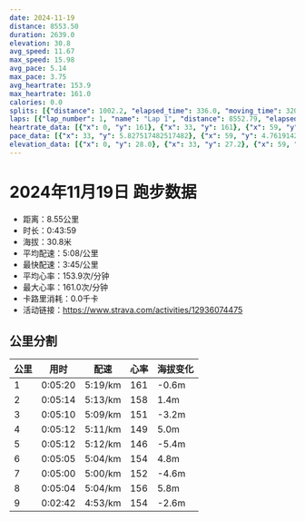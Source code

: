 ```yaml
---
date: 2024-11-19
distance: 8553.50
duration: 2639.0
elevation: 30.8
avg_speed: 11.67
max_speed: 15.98
avg_pace: 5.14
max_pace: 3.75
avg_heartrate: 153.9
max_heartrate: 161.0
calories: 0.0
splits: [{"distance": 1002.2, "elapsed_time": 336.0, "moving_time": 320.0, "average_speed": 3.13, "pace": 5.32482428115016, "average_heartrate": 161.0, "elevation_difference": -0.6, "split_number": 1}, {"distance": 1000.3, "elapsed_time": 314.0, "moving_time": 314.0, "average_speed": 3.19, "pace": 5.224670846394984, "average_heartrate": 158.0955414012739, "elevation_difference": 1.4, "split_number": 2}, {"distance": 1000.1, "elapsed_time": 310.0, "moving_time": 310.0, "average_speed": 3.23, "pace": 5.159969040247677, "average_heartrate": 151.67096774193547, "elevation_difference": -3.2, "split_number": 3}, {"distance": 1001.0, "elapsed_time": 312.0, "moving_time": 312.0, "average_speed": 3.21, "pace": 5.192118380062305, "average_heartrate": 149.55769230769232, "elevation_difference": 5.0, "split_number": 4}, {"distance": 999.4, "elapsed_time": 312.0, "moving_time": 312.0, "average_speed": 3.2, "pace": 5.208343749999999, "average_heartrate": 146.77564102564102, "elevation_difference": -5.4, "split_number": 5}, {"distance": 1000.0, "elapsed_time": 305.0, "moving_time": 305.0, "average_speed": 3.28, "pace": 5.081310975609756, "average_heartrate": 154.72459016393444, "elevation_difference": 4.8, "split_number": 6}, {"distance": 999.5, "elapsed_time": 300.0, "moving_time": 300.0, "average_speed": 3.33, "pace": 5.005015015015014, "average_heartrate": 152.28, "elevation_difference": -4.6, "split_number": 7}, {"distance": 998.1, "elapsed_time": 304.0, "moving_time": 304.0, "average_speed": 3.28, "pace": 5.081310975609756, "average_heartrate": 156.4884488448845, "elevation_difference": 5.8, "split_number": 8}, {"distance": 552.2, "elapsed_time": 165.0, "moving_time": 162.0, "average_speed": 3.41, "pace": 4.887595307917888, "average_heartrate": 154.35185185185185, "elevation_difference": -2.6, "split_number": 9}]
laps: [{"lap_number": 1, "name": "Lap 1", "distance": 8552.79, "elapsed_time": 2658.0, "moving_time": 2658.0, "average_speed": 3.22, "pace": 5.175993788819875, "average_heartrate": 153.97, "max_heartrate": 161, "start_date": "2024-11-19 18:49:06+00:00", "elevation_difference": 30.8}]
heartrate_data: [{"x": 0, "y": 161}, {"x": 33, "y": 161}, {"x": 59, "y": 161}, {"x": 100, "y": 161}, {"x": 127, "y": 161}, {"x": 153, "y": 161}, {"x": 180, "y": 161}, {"x": 206, "y": 161}, {"x": 234, "y": 161}, {"x": 261, "y": 161}, {"x": 288, "y": 161}, {"x": 317, "y": 161}, {"x": 344, "y": 161}, {"x": 370, "y": 161}, {"x": 397, "y": 161}, {"x": 425, "y": 161}, {"x": 453, "y": 159}, {"x": 480, "y": 158}, {"x": 506, "y": 156}, {"x": 532, "y": 157}, {"x": 559, "y": 160}, {"x": 585, "y": 159}, {"x": 612, "y": 154}, {"x": 639, "y": 151}, {"x": 666, "y": 154}, {"x": 693, "y": 156}, {"x": 718, "y": 156}, {"x": 745, "y": 161}, {"x": 771, "y": 161}, {"x": 798, "y": 155}, {"x": 824, "y": 146}, {"x": 852, "y": 146}, {"x": 877, "y": 146}, {"x": 904, "y": 147}, {"x": 932, "y": 146}, {"x": 958, "y": 148}, {"x": 987, "y": 147}, {"x": 1013, "y": 152}, {"x": 1038, "y": 154}, {"x": 1065, "y": 153}, {"x": 1093, "y": 150}, {"x": 1121, "y": 152}, {"x": 1150, "y": 151}, {"x": 1175, "y": 150}, {"x": 1200, "y": 149}, {"x": 1226, "y": 148}, {"x": 1251, "y": 145}, {"x": 1279, "y": 145}, {"x": 1307, "y": 149}, {"x": 1333, "y": 150}, {"x": 1358, "y": 149}, {"x": 1384, "y": 148}, {"x": 1410, "y": 146}, {"x": 1436, "y": 145}, {"x": 1465, "y": 148}, {"x": 1492, "y": 147}, {"x": 1519, "y": 144}, {"x": 1545, "y": 148}, {"x": 1572, "y": 146}, {"x": 1599, "y": 150}, {"x": 1625, "y": 153}, {"x": 1652, "y": 156}, {"x": 1677, "y": 157}, {"x": 1703, "y": 155}, {"x": 1731, "y": 157}, {"x": 1758, "y": 157}, {"x": 1785, "y": 154}, {"x": 1812, "y": 155}, {"x": 1836, "y": 154}, {"x": 1861, "y": 152}, {"x": 1886, "y": 155}, {"x": 1911, "y": 157}, {"x": 1936, "y": 151}, {"x": 1963, "y": 151}, {"x": 1989, "y": 152}, {"x": 2015, "y": 149}, {"x": 2041, "y": 150}, {"x": 2066, "y": 153}, {"x": 2092, "y": 152}, {"x": 2119, "y": 152}, {"x": 2144, "y": 154}, {"x": 2170, "y": 155}, {"x": 2195, "y": 153}, {"x": 2221, "y": 151}, {"x": 2247, "y": 154}, {"x": 2273, "y": 153}, {"x": 2299, "y": 156}, {"x": 2325, "y": 157}, {"x": 2351, "y": 160}, {"x": 2378, "y": 159}, {"x": 2404, "y": 158}, {"x": 2430, "y": 158}, {"x": 2459, "y": 159}, {"x": 2483, "y": 158}, {"x": 2506, "y": 157}, {"x": 2532, "y": 151}, {"x": 2557, "y": 153}, {"x": 2583, "y": 154}, {"x": 2608, "y": 155}, {"x": 2632, "y": 152}]
pace_data: [{"x": 33, "y": 5.827517482517482}, {"x": 59, "y": 4.761914285714285}, {"x": 100, "y": 5.307866242038216}, {"x": 127, "y": 5.035256797583081}, {"x": 153, "y": 5.482467105263157}, {"x": 180, "y": 5.5555666666666665}, {"x": 206, "y": 5.16476603656647}, {"x": 234, "y": 6.59544914918876}, {"x": 261, "y": 4.979593665969524}, {"x": 288, "y": 5.229588955130216}, {"x": 317, "y": 5.988753144089112}, {"x": 344, "y": 5.144043209876543}, {"x": 370, "y": 4.9706829704742015}, {"x": 397, "y": 4.930976331360947}, {"x": 425, "y": 4.9900299401197605}, {"x": 453, "y": 5.903896563939072}, {"x": 480, "y": 5.144043209876543}, {"x": 506, "y": 5.16476603656647}, {"x": 532, "y": 5.171175923053056}, {"x": 559, "y": 5.307866242038216}, {"x": 585, "y": 4.930976331360947}, {"x": 612, "y": 5.246049732451998}, {"x": 639, "y": 5.482467105263157}, {"x": 666, "y": 4.844970930232558}, {"x": 693, "y": 6.811074785451573}, {"x": 718, "y": 5.144043209876543}, {"x": 745, "y": 5.175993788819875}, {"x": 771, "y": 5.495120342894824}, {"x": 798, "y": 4.9900299401197605}, {"x": 824, "y": 4.708107344632768}, {"x": 852, "y": 6.344385230300723}, {"x": 877, "y": 4.655502793296089}, {"x": 904, "y": 4.960327380952381}, {"x": 932, "y": 5.039824614454187}, {"x": 958, "y": 5.50056105610561}, {"x": 987, "y": 6.887066115702479}, {"x": 1013, "y": 4.734857954545454}, {"x": 1038, "y": 4.798934638640945}, {"x": 1065, "y": 5.241100628930817}, {"x": 1093, "y": 4.930976331360947}, {"x": 1121, "y": 5.341891025641025}, {"x": 1150, "y": 5.506012553683514}, {"x": 1175, "y": 4.629638888888889}, {"x": 1200, "y": 5.376354838709677}, {"x": 1226, "y": 4.9900299401197605}, {"x": 1251, "y": 5.092178429575313}, {"x": 1279, "y": 5.262614461635617}, {"x": 1307, "y": 5.518774834437085}, {"x": 1333, "y": 4.681657303370786}, {"x": 1358, "y": 4.761914285714285}, {"x": 1384, "y": 5.092178429575313}, {"x": 1410, "y": 4.930976331360947}, {"x": 1436, "y": 4.734857954545454}, {"x": 1465, "y": 7.224403987863025}, {"x": 1492, "y": 5.617357600269632}, {"x": 1519, "y": 5.274272151898733}, {"x": 1545, "y": 5.070489808335869}, {"x": 1572, "y": 4.930976331360947}, {"x": 1599, "y": 5.2859816048208055}, {"x": 1625, "y": 5.246049732451998}, {"x": 1652, "y": 4.873304093567251}, {"x": 1677, "y": 4.873304093567251}, {"x": 1703, "y": 5.341891025641025}, {"x": 1731, "y": 5.5555666666666665}, {"x": 1758, "y": 6.24923134608174}, {"x": 1785, "y": 4.901970588235294}, {"x": 1812, "y": 5.224670846394984}, {"x": 1836, "y": 4.629638888888889}, {"x": 1861, "y": 4.930976331360947}, {"x": 1886, "y": 4.4802956989247305}, {"x": 1911, "y": 5.081310975609756}, {"x": 1936, "y": 5.274272151898733}, {"x": 1963, "y": 5.423592580540189}, {"x": 1989, "y": 4.616814404432133}, {"x": 2015, "y": 5.070489808335869}, {"x": 2041, "y": 4.153177174183902}, {"x": 2066, "y": 4.504513513513513}, {"x": 2092, "y": 5.155180946489328}, {"x": 2119, "y": 6.632192598487863}, {"x": 2144, "y": 5.112484662576687}, {"x": 2170, "y": 4.681657303370786}, {"x": 2195, "y": 6.393057153816646}, {"x": 2221, "y": 5.112484662576687}, {"x": 2247, "y": 4.3177979274611396}, {"x": 2273, "y": 4.95001485001485}, {"x": 2299, "y": 4.409179894179894}, {"x": 2325, "y": 5.241100628930817}, {"x": 2351, "y": 5.039824614454187}, {"x": 2378, "y": 5.967311134980307}, {"x": 2404, "y": 5.9952158273381295}, {"x": 2430, "y": 5.128215384615384}, {"x": 2459, "y": 4.553743169398906}, {"x": 2483, "y": 5.241100628930817}, {"x": 2506, "y": 4.4326329787234044}, {"x": 2532, "y": 5.252663094862905}, {"x": 2557, "y": 4.930976331360947}, {"x": 2583, "y": 5.376354838709677}, {"x": 2608, "y": 4.708107344632768}, {"x": 2632, "y": 3.999688024958003}]
elevation_data: [{"x": 0, "y": 28.0}, {"x": 33, "y": 27.2}, {"x": 59, "y": 26.8}, {"x": 100, "y": 27.0}, {"x": 127, "y": 26.8}, {"x": 153, "y": 26.8}, {"x": 180, "y": 26.0}, {"x": 206, "y": 25.6}, {"x": 234, "y": 24.8}, {"x": 261, "y": 24.8}, {"x": 288, "y": 25.4}, {"x": 317, "y": 26.6}, {"x": 344, "y": 27.6}, {"x": 370, "y": 29.2}, {"x": 397, "y": 30.8}, {"x": 425, "y": 31.0}, {"x": 453, "y": 32.0}, {"x": 480, "y": 32.2}, {"x": 506, "y": 31.4}, {"x": 532, "y": 31.2}, {"x": 559, "y": 31.0}, {"x": 585, "y": 30.8}, {"x": 612, "y": 30.6}, {"x": 639, "y": 29.2}, {"x": 666, "y": 28.4}, {"x": 693, "y": 27.8}, {"x": 718, "y": 26.8}, {"x": 745, "y": 27.0}, {"x": 771, "y": 27.0}, {"x": 798, "y": 27.0}, {"x": 824, "y": 26.6}, {"x": 852, "y": 26.0}, {"x": 877, "y": 25.8}, {"x": 904, "y": 25.0}, {"x": 932, "y": 24.8}, {"x": 958, "y": 25.6}, {"x": 987, "y": 26.6}, {"x": 1013, "y": 27.8}, {"x": 1038, "y": 29.6}, {"x": 1065, "y": 31.0}, {"x": 1093, "y": 31.2}, {"x": 1121, "y": 32.2}, {"x": 1150, "y": 32.0}, {"x": 1175, "y": 31.4}, {"x": 1200, "y": 31.2}, {"x": 1226, "y": 30.8}, {"x": 1251, "y": 31.0}, {"x": 1279, "y": 30.4}, {"x": 1307, "y": 29.0}, {"x": 1333, "y": 28.2}, {"x": 1358, "y": 27.8}, {"x": 1384, "y": 26.8}, {"x": 1410, "y": 26.8}, {"x": 1436, "y": 26.8}, {"x": 1465, "y": 27.0}, {"x": 1492, "y": 26.8}, {"x": 1519, "y": 26.0}, {"x": 1545, "y": 25.8}, {"x": 1572, "y": 25.2}, {"x": 1599, "y": 25.2}, {"x": 1625, "y": 25.6}, {"x": 1652, "y": 26.8}, {"x": 1677, "y": 28.4}, {"x": 1703, "y": 30.2}, {"x": 1731, "y": 30.8}, {"x": 1758, "y": 31.2}, {"x": 1785, "y": 32.4}, {"x": 1812, "y": 32.0}, {"x": 1836, "y": 31.4}, {"x": 1861, "y": 30.8}, {"x": 1886, "y": 30.0}, {"x": 1911, "y": 29.8}, {"x": 1936, "y": 29.8}, {"x": 1963, "y": 28.8}, {"x": 1989, "y": 28.4}, {"x": 2015, "y": 27.6}, {"x": 2041, "y": 26.6}, {"x": 2066, "y": 26.6}, {"x": 2092, "y": 26.6}, {"x": 2119, "y": 26.4}, {"x": 2144, "y": 26.0}, {"x": 2170, "y": 25.4}, {"x": 2195, "y": 25.2}, {"x": 2221, "y": 24.4}, {"x": 2247, "y": 24.4}, {"x": 2273, "y": 25.4}, {"x": 2299, "y": 26.4}, {"x": 2325, "y": 27.8}, {"x": 2351, "y": 29.4}, {"x": 2378, "y": 30.2}, {"x": 2404, "y": 31.2}, {"x": 2430, "y": 32.4}, {"x": 2459, "y": 31.8}, {"x": 2483, "y": 31.2}, {"x": 2506, "y": 30.8}, {"x": 2532, "y": 30.0}, {"x": 2557, "y": 29.6}, {"x": 2583, "y": 29.4}, {"x": 2608, "y": 28.6}, {"x": 2632, "y": 28.4}]
---
```


# 2024年11月19日 跑步数据

- 距离：8.55公里
- 时长：0:43:59
- 海拔：30.8米
- 平均配速：5:08/公里
- 最快配速：3:45/公里
- 平均心率：153.9次/分钟
- 最大心率：161.0次/分钟
- 卡路里消耗：0.0千卡
- 活动链接：https://www.strava.com/activities/12936074475

## 公里分割

| 公里 | 用时 | 配速 | 心率 | 海拔变化 |
|------|------|------|------|------|
| 1 | 0:05:20 | 5:19/km | 161 | -0.6m |
| 2 | 0:05:14 | 5:13/km | 158 | 1.4m |
| 3 | 0:05:10 | 5:09/km | 151 | -3.2m |
| 4 | 0:05:12 | 5:11/km | 149 | 5.0m |
| 5 | 0:05:12 | 5:12/km | 146 | -5.4m |
| 6 | 0:05:05 | 5:04/km | 154 | 4.8m |
| 7 | 0:05:00 | 5:00/km | 152 | -4.6m |
| 8 | 0:05:04 | 5:04/km | 156 | 5.8m |
| 9 | 0:02:42 | 4:53/km | 154 | -2.6m |

